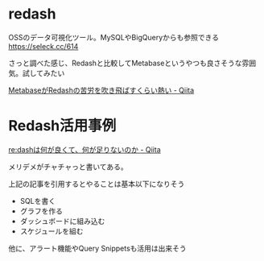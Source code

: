 # redash
OSSのデータ可視化ツール。MySQLやBigQueryからも参照できる  
https://seleck.cc/614

さっと調べた感じ、Redashと比較してMetabaseというやつも良さそうな雰囲気。試してみたい

[MetabaseがRedashの苦労を吹き飛ばすくらい熱い - Qiita](https://qiita.com/Ponzmild/items/adc6b8248e1e54e5e1f4)

# Redash活用事例

[re:dashは何が良くて、何が足りないのか - Qiita](https://qiita.com/toyama0919/items/c6c600d8bfd4dcdd69e1)

メリデメがチャチャっと書いてある。

上記の記事を引用するとやることは基本以下になりそう

- SQLを書く
- グラフを作る
- ダッシュボードに組み込む
- スケジュールを組む

他に、アラート機能やQuery Snippetsも活用は出来そう